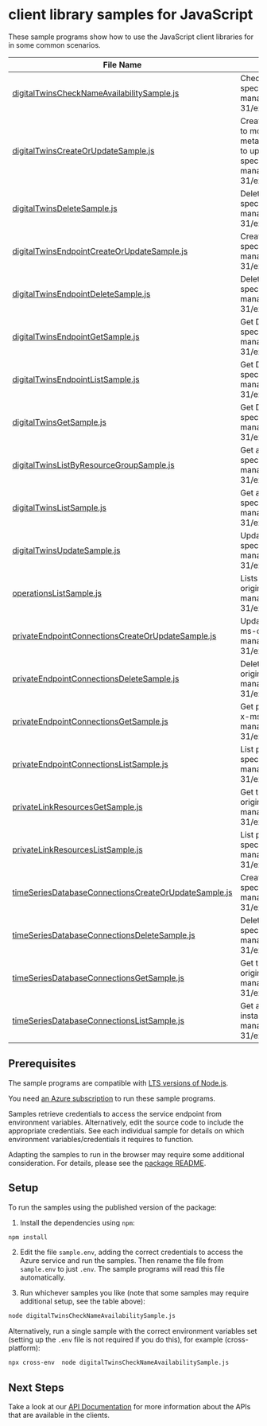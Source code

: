 # client library samples for JavaScript

These sample programs show how to use the JavaScript client libraries for in some common scenarios.

| **File Name**                                                                                             | **Description**                                                                                                                                                                                                                                                                                                                                                                                                |
| --------------------------------------------------------------------------------------------------------- | -------------------------------------------------------------------------------------------------------------------------------------------------------------------------------------------------------------------------------------------------------------------------------------------------------------------------------------------------------------------------------------------------------------- |
| [digitalTwinsCheckNameAvailabilitySample.js][digitaltwinschecknameavailabilitysample]                     | Check if a DigitalTwinsInstance name is available. x-ms-original-file: specification/digitaltwins/resource-manager/Microsoft.DigitalTwins/stable/2022-05-31/examples/DigitalTwinsCheckNameAvailability_example.json                                                                                                                                                                                            |
| [digitalTwinsCreateOrUpdateSample.js][digitaltwinscreateorupdatesample]                                   | Create or update the metadata of a DigitalTwinsInstance. The usual pattern to modify a property is to retrieve the DigitalTwinsInstance and security metadata, and then combine them with the modified values in a new body to update the DigitalTwinsInstance. x-ms-original-file: specification/digitaltwins/resource-manager/Microsoft.DigitalTwins/stable/2022-05-31/examples/DigitalTwinsPut_example.json |
| [digitalTwinsDeleteSample.js][digitaltwinsdeletesample]                                                   | Delete a DigitalTwinsInstance. x-ms-original-file: specification/digitaltwins/resource-manager/Microsoft.DigitalTwins/stable/2022-05-31/examples/DigitalTwinsDelete_example.json                                                                                                                                                                                                                               |
| [digitalTwinsEndpointCreateOrUpdateSample.js][digitaltwinsendpointcreateorupdatesample]                   | Create or update DigitalTwinsInstance endpoint. x-ms-original-file: specification/digitaltwins/resource-manager/Microsoft.DigitalTwins/stable/2022-05-31/examples/DigitalTwinsEndpointPut_example.json                                                                                                                                                                                                         |
| [digitalTwinsEndpointDeleteSample.js][digitaltwinsendpointdeletesample]                                   | Delete a DigitalTwinsInstance endpoint. x-ms-original-file: specification/digitaltwins/resource-manager/Microsoft.DigitalTwins/stable/2022-05-31/examples/DigitalTwinsEndpointDelete_example.json                                                                                                                                                                                                              |
| [digitalTwinsEndpointGetSample.js][digitaltwinsendpointgetsample]                                         | Get DigitalTwinsInstances Endpoint. x-ms-original-file: specification/digitaltwins/resource-manager/Microsoft.DigitalTwins/stable/2022-05-31/examples/DigitalTwinsEndpointGet_example.json                                                                                                                                                                                                                     |
| [digitalTwinsEndpointListSample.js][digitaltwinsendpointlistsample]                                       | Get DigitalTwinsInstance Endpoints. x-ms-original-file: specification/digitaltwins/resource-manager/Microsoft.DigitalTwins/stable/2022-05-31/examples/DigitalTwinsEndpointsGet_example.json                                                                                                                                                                                                                    |
| [digitalTwinsGetSample.js][digitaltwinsgetsample]                                                         | Get DigitalTwinsInstances resource. x-ms-original-file: specification/digitaltwins/resource-manager/Microsoft.DigitalTwins/stable/2022-05-31/examples/DigitalTwinsGet_example.json                                                                                                                                                                                                                             |
| [digitalTwinsListByResourceGroupSample.js][digitaltwinslistbyresourcegroupsample]                         | Get all the DigitalTwinsInstances in a resource group. x-ms-original-file: specification/digitaltwins/resource-manager/Microsoft.DigitalTwins/stable/2022-05-31/examples/DigitalTwinsListByResourceGroup_example.json                                                                                                                                                                                          |
| [digitalTwinsListSample.js][digitaltwinslistsample]                                                       | Get all the DigitalTwinsInstances in a subscription. x-ms-original-file: specification/digitaltwins/resource-manager/Microsoft.DigitalTwins/stable/2022-05-31/examples/DigitalTwinsList_example.json                                                                                                                                                                                                           |
| [digitalTwinsUpdateSample.js][digitaltwinsupdatesample]                                                   | Update metadata of DigitalTwinsInstance. x-ms-original-file: specification/digitaltwins/resource-manager/Microsoft.DigitalTwins/stable/2022-05-31/examples/DigitalTwinsPatch_example.json                                                                                                                                                                                                                      |
| [operationsListSample.js][operationslistsample]                                                           | Lists all of the available DigitalTwins service REST API operations. x-ms-original-file: specification/digitaltwins/resource-manager/Microsoft.DigitalTwins/stable/2022-05-31/examples/DigitalTwinsOperationsList_example.json                                                                                                                                                                                 |
| [privateEndpointConnectionsCreateOrUpdateSample.js][privateendpointconnectionscreateorupdatesample]       | Update the status of a private endpoint connection with the given name. x-ms-original-file: specification/digitaltwins/resource-manager/Microsoft.DigitalTwins/stable/2022-05-31/examples/PrivateEndpointConnectionPut_example.json                                                                                                                                                                            |
| [privateEndpointConnectionsDeleteSample.js][privateendpointconnectionsdeletesample]                       | Delete private endpoint connection with the specified name. x-ms-original-file: specification/digitaltwins/resource-manager/Microsoft.DigitalTwins/stable/2022-05-31/examples/PrivateEndpointConnectionDelete_example.json                                                                                                                                                                                     |
| [privateEndpointConnectionsGetSample.js][privateendpointconnectionsgetsample]                             | Get private endpoint connection properties for the given private endpoint. x-ms-original-file: specification/digitaltwins/resource-manager/Microsoft.DigitalTwins/stable/2022-05-31/examples/PrivateEndpointConnectionByConnectionName_example.json                                                                                                                                                            |
| [privateEndpointConnectionsListSample.js][privateendpointconnectionslistsample]                           | List private endpoint connection properties. x-ms-original-file: specification/digitaltwins/resource-manager/Microsoft.DigitalTwins/stable/2022-05-31/examples/PrivateEndpointConnectionsList_example.json                                                                                                                                                                                                     |
| [privateLinkResourcesGetSample.js][privatelinkresourcesgetsample]                                         | Get the specified private link resource for the given Digital Twin. x-ms-original-file: specification/digitaltwins/resource-manager/Microsoft.DigitalTwins/stable/2022-05-31/examples/PrivateLinkResourcesByGroupId_example.json                                                                                                                                                                               |
| [privateLinkResourcesListSample.js][privatelinkresourceslistsample]                                       | List private link resources for given Digital Twin. x-ms-original-file: specification/digitaltwins/resource-manager/Microsoft.DigitalTwins/stable/2022-05-31/examples/PrivateLinkResourcesList_example.json                                                                                                                                                                                                    |
| [timeSeriesDatabaseConnectionsCreateOrUpdateSample.js][timeseriesdatabaseconnectionscreateorupdatesample] | Create or update a time series database connection. x-ms-original-file: specification/digitaltwins/resource-manager/Microsoft.DigitalTwins/stable/2022-05-31/examples/TimeSeriesDatabaseConnectionsPut_example.json                                                                                                                                                                                            |
| [timeSeriesDatabaseConnectionsDeleteSample.js][timeseriesdatabaseconnectionsdeletesample]                 | Delete a time series database connection. x-ms-original-file: specification/digitaltwins/resource-manager/Microsoft.DigitalTwins/stable/2022-05-31/examples/TimeSeriesDatabaseConnectionsDelete_example.json                                                                                                                                                                                                   |
| [timeSeriesDatabaseConnectionsGetSample.js][timeseriesdatabaseconnectionsgetsample]                       | Get the description of an existing time series database connection. x-ms-original-file: specification/digitaltwins/resource-manager/Microsoft.DigitalTwins/stable/2022-05-31/examples/TimeSeriesDatabaseConnectionsGet_example.json                                                                                                                                                                            |
| [timeSeriesDatabaseConnectionsListSample.js][timeseriesdatabaseconnectionslistsample]                     | Get all existing time series database connections for this DigitalTwins instance. x-ms-original-file: specification/digitaltwins/resource-manager/Microsoft.DigitalTwins/stable/2022-05-31/examples/TimeSeriesDatabaseConnectionsList_example.json                                                                                                                                                             |

## Prerequisites

The sample programs are compatible with [LTS versions of Node.js](https://github.com/nodejs/release#release-schedule).

You need [an Azure subscription][freesub] to run these sample programs.

Samples retrieve credentials to access the service endpoint from environment variables. Alternatively, edit the source code to include the appropriate credentials. See each individual sample for details on which environment variables/credentials it requires to function.

Adapting the samples to run in the browser may require some additional consideration. For details, please see the [package README][package].

## Setup

To run the samples using the published version of the package:

1. Install the dependencies using `npm`:

```bash
npm install
```

2. Edit the file `sample.env`, adding the correct credentials to access the Azure service and run the samples. Then rename the file from `sample.env` to just `.env`. The sample programs will read this file automatically.

3. Run whichever samples you like (note that some samples may require additional setup, see the table above):

```bash
node digitalTwinsCheckNameAvailabilitySample.js
```

Alternatively, run a single sample with the correct environment variables set (setting up the `.env` file is not required if you do this), for example (cross-platform):

```bash
npx cross-env  node digitalTwinsCheckNameAvailabilitySample.js
```

## Next Steps

Take a look at our [API Documentation][apiref] for more information about the APIs that are available in the clients.

[digitaltwinschecknameavailabilitysample]: https://github.com/Azure/azure-sdk-for-js/blob/main/sdk/digitaltwins/arm-digitaltwins/samples/v3/javascript/digitalTwinsCheckNameAvailabilitySample.js
[digitaltwinscreateorupdatesample]: https://github.com/Azure/azure-sdk-for-js/blob/main/sdk/digitaltwins/arm-digitaltwins/samples/v3/javascript/digitalTwinsCreateOrUpdateSample.js
[digitaltwinsdeletesample]: https://github.com/Azure/azure-sdk-for-js/blob/main/sdk/digitaltwins/arm-digitaltwins/samples/v3/javascript/digitalTwinsDeleteSample.js
[digitaltwinsendpointcreateorupdatesample]: https://github.com/Azure/azure-sdk-for-js/blob/main/sdk/digitaltwins/arm-digitaltwins/samples/v3/javascript/digitalTwinsEndpointCreateOrUpdateSample.js
[digitaltwinsendpointdeletesample]: https://github.com/Azure/azure-sdk-for-js/blob/main/sdk/digitaltwins/arm-digitaltwins/samples/v3/javascript/digitalTwinsEndpointDeleteSample.js
[digitaltwinsendpointgetsample]: https://github.com/Azure/azure-sdk-for-js/blob/main/sdk/digitaltwins/arm-digitaltwins/samples/v3/javascript/digitalTwinsEndpointGetSample.js
[digitaltwinsendpointlistsample]: https://github.com/Azure/azure-sdk-for-js/blob/main/sdk/digitaltwins/arm-digitaltwins/samples/v3/javascript/digitalTwinsEndpointListSample.js
[digitaltwinsgetsample]: https://github.com/Azure/azure-sdk-for-js/blob/main/sdk/digitaltwins/arm-digitaltwins/samples/v3/javascript/digitalTwinsGetSample.js
[digitaltwinslistbyresourcegroupsample]: https://github.com/Azure/azure-sdk-for-js/blob/main/sdk/digitaltwins/arm-digitaltwins/samples/v3/javascript/digitalTwinsListByResourceGroupSample.js
[digitaltwinslistsample]: https://github.com/Azure/azure-sdk-for-js/blob/main/sdk/digitaltwins/arm-digitaltwins/samples/v3/javascript/digitalTwinsListSample.js
[digitaltwinsupdatesample]: https://github.com/Azure/azure-sdk-for-js/blob/main/sdk/digitaltwins/arm-digitaltwins/samples/v3/javascript/digitalTwinsUpdateSample.js
[operationslistsample]: https://github.com/Azure/azure-sdk-for-js/blob/main/sdk/digitaltwins/arm-digitaltwins/samples/v3/javascript/operationsListSample.js
[privateendpointconnectionscreateorupdatesample]: https://github.com/Azure/azure-sdk-for-js/blob/main/sdk/digitaltwins/arm-digitaltwins/samples/v3/javascript/privateEndpointConnectionsCreateOrUpdateSample.js
[privateendpointconnectionsdeletesample]: https://github.com/Azure/azure-sdk-for-js/blob/main/sdk/digitaltwins/arm-digitaltwins/samples/v3/javascript/privateEndpointConnectionsDeleteSample.js
[privateendpointconnectionsgetsample]: https://github.com/Azure/azure-sdk-for-js/blob/main/sdk/digitaltwins/arm-digitaltwins/samples/v3/javascript/privateEndpointConnectionsGetSample.js
[privateendpointconnectionslistsample]: https://github.com/Azure/azure-sdk-for-js/blob/main/sdk/digitaltwins/arm-digitaltwins/samples/v3/javascript/privateEndpointConnectionsListSample.js
[privatelinkresourcesgetsample]: https://github.com/Azure/azure-sdk-for-js/blob/main/sdk/digitaltwins/arm-digitaltwins/samples/v3/javascript/privateLinkResourcesGetSample.js
[privatelinkresourceslistsample]: https://github.com/Azure/azure-sdk-for-js/blob/main/sdk/digitaltwins/arm-digitaltwins/samples/v3/javascript/privateLinkResourcesListSample.js
[timeseriesdatabaseconnectionscreateorupdatesample]: https://github.com/Azure/azure-sdk-for-js/blob/main/sdk/digitaltwins/arm-digitaltwins/samples/v3/javascript/timeSeriesDatabaseConnectionsCreateOrUpdateSample.js
[timeseriesdatabaseconnectionsdeletesample]: https://github.com/Azure/azure-sdk-for-js/blob/main/sdk/digitaltwins/arm-digitaltwins/samples/v3/javascript/timeSeriesDatabaseConnectionsDeleteSample.js
[timeseriesdatabaseconnectionsgetsample]: https://github.com/Azure/azure-sdk-for-js/blob/main/sdk/digitaltwins/arm-digitaltwins/samples/v3/javascript/timeSeriesDatabaseConnectionsGetSample.js
[timeseriesdatabaseconnectionslistsample]: https://github.com/Azure/azure-sdk-for-js/blob/main/sdk/digitaltwins/arm-digitaltwins/samples/v3/javascript/timeSeriesDatabaseConnectionsListSample.js
[apiref]: https://docs.microsoft.com/javascript/api/@azure/arm-digitaltwins?view=azure-node-preview
[freesub]: https://azure.microsoft.com/free/
[package]: https://github.com/Azure/azure-sdk-for-js/tree/main/sdk/digitaltwins/arm-digitaltwins/README.md
